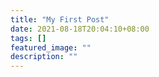 ```yaml
---
title: "My First Post"
date: 2021-08-18T20:04:10+08:00
tags: []
featured_image: ""
description: ""
---
```

